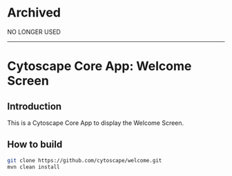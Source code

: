 # Archived
NO LONGER USED



-------

# Cytoscape Core App: Welcome Screen

## Introduction

This is a Cytoscape Core App to display the Welcome Screen.

## How to build

```bash
git clone https://github.com/cytoscape/welcome.git
mvn clean install
```

